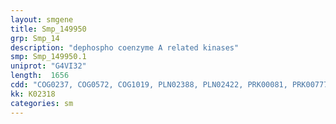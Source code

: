 ```yaml
---
layout: smgene
title: Smp_149950
grp: Smp_14
description: "dephospho coenzyme A related kinases"
smp: Smp_149950.1
uniprot: "G4VI32"
length:  1656
cdd: "COG0237, COG0572, COG1019, PLN02388, PLN02422, PRK00081, PRK00777, PRK01170, PRK03333, PTZ00451, TIGR00125, TIGR00152, cd02022, cd02164, cl00015, cl17190, cl21455, pfam01121, pfam01467, smart00382"
kk: K02318
categories: sm
---
```

